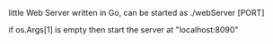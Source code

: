 little Web Server written in Go, can be started as ./webServer [PORT]

if os.Args[1] is empty then start the server at "localhost:8090"
